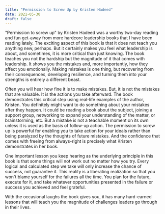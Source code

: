 ```yaml
---
title: "Permission to Screw Up by Kristen Hadeed"
date: 2021-05-30
draft: false
---
```


"Permission to screw up" by Kristen Hadeed was a worthy two-day reading and fun get-away from more hardcore leadership books that I have been reading lately. The exciting aspect of this book is that it does not teach you anything new, perhaps. But it certainly makes you feel what leadership is about, and sometimes, it is more critical than just knowing. The book teaches you not the hardship but the magnitude of it that comes with leadership. It shows you the mistakes and, more importantly, how they affect you emotionally. Making mistakes is one thing, but recovering from their consequences, developing resilience, and turning them into your strengths is entirely a different beast. 

Often you will hear how fine it is to make mistakes. But, it is not the mistakes that are valuable. It is the actions you take afterward. The book demonstrates this critical step using real-life examples of the author, Kristen. You definitely might want to do something about your mistakes after they happen. It could be reading a book about the subject, joining a support group, networking to expand your understanding of the matter, or brainstorming, etc. But a mistake is not a teachable moment on its own unless it is used as the basis of follow-up action. The permission to screw up is powerful for enabling you to take action for your ideals rather than being paralyzed by the thoughts of future mistakes. And the confidence that comes with freeing from always-right is precisely what Kristen demonstrates in her book.

One important lesson you keep hearing as the underlying principle in this book is that some things will not work out no matter how you try. Every logical and calculated step we take will only increase the chance of success, not guarantee it. This reality is a liberating realization so that you won't blame yourself for the failures all the time. You plan for the future, execute for it, and take whatever opportunities presented in the failure or success you achieved and feel grateful.

With the occasional laughs the book gives you, it has many hard-earned lessons that will teach you the magnitude of challenges leaders go through in their lives.